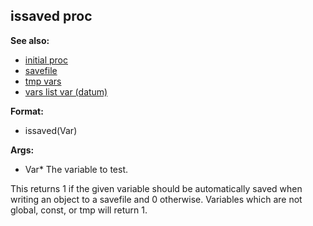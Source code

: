 ## issaved proc
**See also:**
*   [initial proc](/proc/initial)
*   [savefile](/savefile)
*   [tmp vars](/var/tmp)
*   [vars list var (datum)](/datum/var/vars)
<!-- -->
**Format:**
*   issaved(Var)
<!-- -->
**Args:**
*   Var* The variable to test.


This returns 1 if the given variable should be automatically
saved when writing an object to a savefile and 0 otherwise. Variables
which are not global, const, or tmp will return 1.